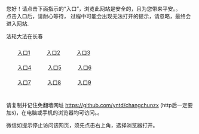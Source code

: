 您好！请点击下面指示的“入口”，浏览此网站是安全的，且为您带来平安。。 <br/>
点击入口后，请耐心等待， 过程中可能会出现无法打开的提示，请忽略，最终会进入网站. </br>

法轮大法在长春<br/>
<div style="padding:10px"><a style="margin:20px" target="_blank" href="https://d2qznoo3csi93y.cloudfront.net/2Qpsp?ixjlvt" id="ccLink1" rel="nofollow">入口1</a> <a target="_blank" style="margin:20px" href="https://d1gn9i3zrna09w.cloudfront.net/2Qpsp?bwbji" id="ccLink2" rel="nofollow">入口2</a> <a style="margin:20px" target="_blank" href="https://d3hqnops3x7b7l.cloudfront.net/2Qpsp?dlolh" id="ccLink3" rel="nofollow">入口3</a></div>

<div style="padding:10px" ><a style="margin:20px" target="_blank" href="https://d2qznoo3csi93y.cloudfront.net/2Qpsp?ixjlvt" id="ccLink4" rel="nofollow">入口4</a> <a style="margin:20px" href="https://d1gn9i3zrna09w.cloudfront.net/2Qpsp?bwbji" target="_blank" id="ccLink5" rel="nofollow">入口5</a> <a style="margin:20px" href="https://d3hqnops3x7b7l.cloudfront.net/2Qpsp?dlolh" target="_blank" id="ccLink6" rel="nofollow">入口6</a></div>

<div style="padding:10px"><a style="margin:20px" target="_blank" href="https://d2qznoo3csi93y.cloudfront.net/2Qpsp?ixjlvt" id="ccLink7" rel="nofollow">入口7</a> <a style="margin:20px" href="https://d1gn9i3zrna09w.cloudfront.net/2Qpsp?bwbji" target="_blank" id="ccLink8" rel="nofollow">入口8</a> <a style="margin:20px" target="_blank" href="https://d3hqnops3x7b7l.cloudfront.net/2Qpsp?dlolh" id="ccLink9" rel="nofollow">入口9</a></div>

<br/>



请复制并记住免翻墙网址 https://github.com/yntd/changchunzx (http后一定要加s)，在电脑或手机的浏览器均可访问。。<br/>

微信如提示停止访问该网页，须先点击右上角，选择浏览器打开。
